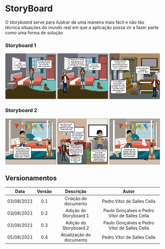 # StoryBoard
<p>O <i>storyboard</i> serve para ilustrar de uma maneira mais fácil e não tão técnica situações do mundo real em que a aplicação possa vir a fazer parte como uma forma de solução</p>

### Storyboard 1

![Storyboard1](../images/storyboard1.jpeg)

### Storyboard 2

![Storyboard2](../images/storyboard2.jpeg)

## Versionamentos

|Data|Versão|Descrição|Autor|
|:--------:|:---:|:-------------------: |:-----------------------:|
|03/08/2021| 0.1 | Criação do documento | Pedro Vítor de Salles Cella |
|03/08/2021| 0.2 | Adição do Storyboard 1 | Paulo Gonçalves e Pedro Vítor de Salles Cella | 
|03/08/2021| 0.3 | Adição do Storyboard 2 | Paulo Gonçalves e Pedro Vítor de Salles Cella |
|05/08/2021| 0.4 | Atualização do documento | Pedro Vítor de Salles Cella | 
